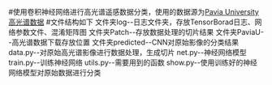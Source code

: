 #使用卷积神经网络进行高光谱遥感数据分类，使用的数据源为[Pavia University高光谱数据](http://www.ehu.eus/ccwintco/index.php?title=Hyperspectral_Remote_Sensing_Scenes#Pavia_Centre_and_University)
#文件结构如下
    文件夹log--日志文件夹，存放TensorBorad日志、网络参数文件、混淆矩阵图
    文件夹Patch--存放数据处理的切片结果
    文件夹PaviaU--高光谱数据下载存放位置
    文件夹predicted--CNN对原始影像的分类结果
    data.py--对原始高光谱影像进行数据处理，生成切片
    net.py--神经网络模型
    train.py--训练神经网络
    utils.py--需要用到的函数
    show.py--使用训练好的神经网络模型对原始数据进行分类
